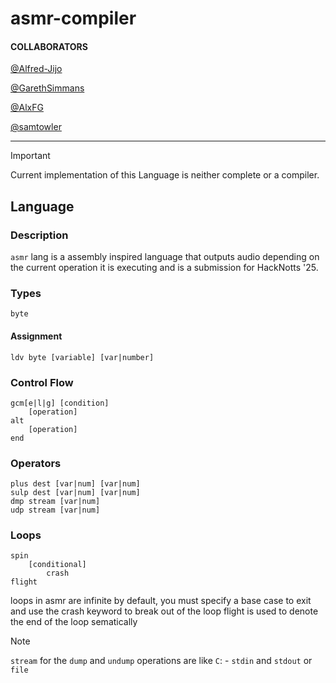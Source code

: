 # asmr-compiler

#### COLLABORATORS
[@Alfred-Jijo](https://github.com/Alfred-Jijo)

[@GarethSimmans](https://github.com/GarethSimmans)

[@AlxFG](https://github.com/AlxFG)

[@samtowler](https://github.com/samtowler)

---
> [!IMPORTANT]  
> Current implementation of this Language is neither complete or a compiler.
 
## Language

### Description
`asmr` lang is a assembly inspired language that outputs audio depending on the current operation it is executing
and is a submission for HackNotts '25. 

### Types
```asmr
byte
```
#### Assignment
```asmr
ldv byte [variable] [var|number]
```
### Control Flow
```asmr
gcm[e|l|g] [condition]
    [operation]
alt
    [operation]
end
```
### Operators
```asmr
plus dest [var|num] [var|num]
sulp dest [var|num] [var|num]
dmp stream [var|num]
udp stream [var|num]
```
### Loops
```asmr
spin 
    [conditional]
        crash
flight
```

loops in asmr are infinite by default, you must specify a base case to exit and use the crash keyword to break out of the loop
flight is used to denote the end of the loop sematically

> [!NOTE]  
> `stream` for the `dump` and `undump` operations are like `C`:
>     - `stdin` and `stdout` or `file` 
